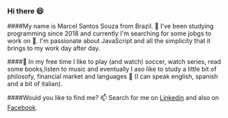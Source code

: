 ### Hi there 😄

####My name is Marcel Santos Souza from Brazil. 🌱 I've been studying programming since 2018 and currently I'm searching for some jobgs to work on 🤔. I'm passionate about JavaScript and all the simplicity that it brings to my work day after day.

####💬 In my free time I like to play (and watch) soccer, watch series, read some books,listen to music and eventually I aso like to study a little bit of philosofy, financial market and languages 🔭 (I can speak english, spanish and a bit of italian).

####Would you like to find me? 📫 Search for me on [Linkedin](https://www.linkedin.com/in/marcel-santos-souza-bbbaa1191/) and also on [Facebook](https://www.facebook.com/marelaraujosantossouza/).
